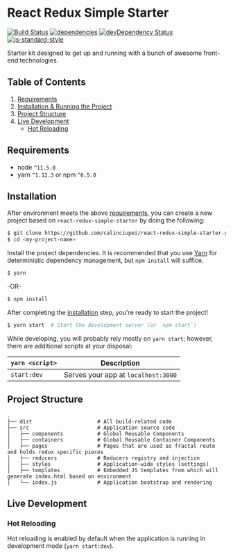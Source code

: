 # React Redux Simple Starter

[![Build Status](https://travis-ci.org/calinciupei/react-redux-material-ui-starter.svg?branch=master)](https://travis-ci.org/calinciupei/react-redux-material-ui-starter.svg)
[![dependencies](https://david-dm.org/calinciupei/react-redux-material-ui-starter.svg)](https://david-dm.org/calinciupei/react-redux-material-ui-starter)
[![devDependency Status](https://david-dm.org/calinciupei/react-redux-material-ui-starter/dev-status.svg)](https://david-dm.org/calinciupei/react-redux-material-ui-starter#info=devDependencies)
[![js-standard-style](https://img.shields.io/badge/code%20style-standard-brightgreen.svg)](http://standardjs.com/)

Starter kit designed to get up and running with a bunch of awesome front-end technologies.

## Table of Contents
1. [Requirements](#requirements)
1. [Installation & Running the Project](#getting-started)
1. [Project Structure](#project-structure)
1. [Live Development](#local-development)
    * [Hot Reloading](#hot-reloading)

## Requirements
* node `^11.5.0`
* yarn `^1.12.3` or npm `^6.5.0`

## Installation

After environment meets the above [requirements](#requirements), you can create a new project based on `react-redux-simple-starter` by doing the following:

```bash
$ git clone https://github.com/calinciupei/react-redux-simple-starter.git <my-project-name>
$ cd <my-project-name>
```

Install the project dependencies. It is recommended that you use [Yarn](https://yarnpkg.com/) for deterministic dependency management, but `npm install` will suffice.

```bash
$ yarn
```
-OR-

```bash
$ npm install
```
After completing the [installation](#installation) step, you're ready to start the project!

```bash
$ yarn start  # Start the development server (or `npm start`)
```

While developing, you will probably rely mostly on `yarn start`; however, there are additional scripts at your disposal:

|`yarn <script>`    |Description|
|-------------------|-----------|
|`start:dev`            |Serves your app at `localhost:3000`|

## Project Structure

```
.
├── dist                     # All build-related code
├── src                      # Application source code
│   ├── components           # Global Reusable Components
│   ├── containers           # Global Reusable Container Components
│   ├── pages                # Pages that are used as fractal route and holds redux specific pieces
│   ├── reducers             # Reducers registry and injection
│   ├── styles               # Application-wide styles (settings)
│   ├── templates            # Embedded JS templates from which will generate index.html based on environment
│   └── index.js             # Application bootstrap and rendering
```

## Live Development

### Hot Reloading

Hot reloading is enabled by default when the application is running in development mode (`yarn start:dev`).
